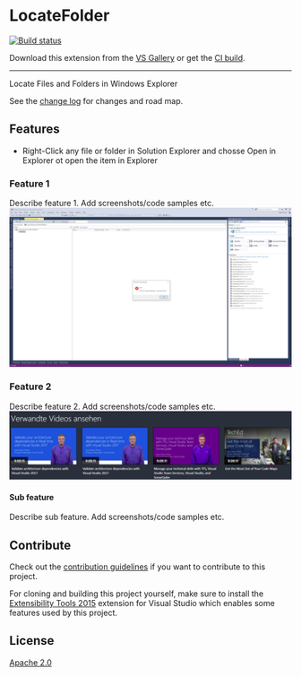 # LocateFolder

[![Build status](https://ci.appveyor.com/api/projects/status/qnulngx0c3juuwx5?svg=true)](https://ci.appveyor.com/project/Monte-Christo/localfolder)

<!-- Update the VS Gallery link after you upload the VSIX-->
Download this extension from the [VS Gallery](https://visualstudiogallery.msdn.microsoft.com/[GuidFromGallery])
or get the [CI build](http://vsixgallery.com/extension/48d3bf5a-f247-4587-ab35-d47a1aff2add/).

---------------------------------------

Locate Files and Folders in Windows Explorer

See the [change log](CHANGELOG.md) for changes and road map.

## Features

- Right-Click any file or folder in Solution Explorer and chosse Open in Explorer ot open the item in Explorer

### Feature 1
Describe feature 1. Add screenshots/code samples etc.
![Open](images/openitem.png)

### Feature 2
Describe feature 2. Add screenshots/code samples etc.
![Whatever](images/whatever.png)

#### Sub feature
Describe sub feature. Add screenshots/code samples etc.

## Contribute
Check out the [contribution guidelines](CONTRIBUTING.md)
if you want to contribute to this project.

For cloning and building this project yourself, make sure
to install the
[Extensibility Tools 2015](https://visualstudiogallery.msdn.microsoft.com/ab39a092-1343-46e2-b0f1-6a3f91155aa6)
extension for Visual Studio which enables some features
used by this project.

## License
[Apache 2.0](LICENSE)
